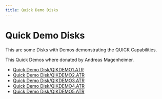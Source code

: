 ```yaml
---
title: Quick Demo Disks
---
```

# Quick Demo Disks  
  
This are some Disks with Demos demonstrating the QUICK Capabilities.  
  
This Quick Demos where donated by Andreas Magenheimer.  
  
- [Quick Demo Disk/QIKDEMO1.ATR](../Quick_Demo_Disks/index.md)  
- [Quick Demo Disk/QIKDEMO2.ATR](../Quick_Demo_Disks/index.md)  
- [Quick Demo Disk/QIKDEMO3.ATR](../Quick_Demo_Disks/index.md)  
- [Quick Demo Disk/QIKDEMO4.ATR](../Quick_Demo_Disks/index.md)  
- [Quick Demo Disk/QIKDEMO5.ATR](../Quick_Demo_Disks/index.md)  
